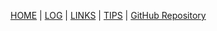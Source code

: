 [HOME](.) | [LOG](TXT/mylog.txt) | [LINKS](LINKS/) | [TIPS](TIPS/) |  [GitHub Repository](https://github.com/Kenzo911/os222)

<br>
